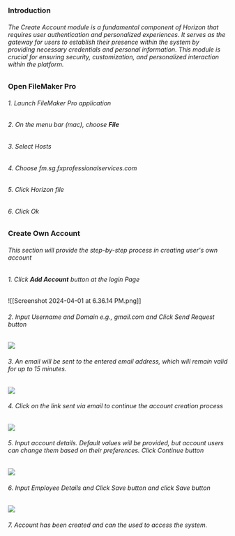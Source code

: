 ### Introduction
###### The Create Account module is a fundamental component of Horizon that requires user authentication and personalized experiences. It serves as the gateway for users to establish their presence within the system by providing necessary credentials and personal information. This module is crucial for ensuring security, customization, and personalized interaction within the platform.

### Open FileMaker Pro
###### 1. Launch FileMaker Pro application
###### 2. On the menu bar (mac), choose **File**

###### 3. Select Hosts
###### 4. Choose fm.sg.fxprofessionalservices.com
###### 5. Click Horizon file
###### 6. Click Ok

### Create Own Account
###### This section will provide the step-by-step process in creating user's own account
###### 1. Click **Add Account** button at the login Page
![[Screenshot 2024-04-01 at 6.36.14 PM.png]]


###### 2. Input Username and Domain e.g., gmail.com and Click Send Request button
![](https://gist.github.com/assets/162257867/e9d6351e-2737-4180-a54b-da44bfeb8f3f)

###### 3. An email will be sent to the entered email address, which will remain valid for up to 15 minutes.

![](https://gist.github.com/assets/162257867/10d3c868-a1ed-4aca-a315-17a83d120c6d)

###### 4. Click on the link sent via email to continue the account creation process


![](https://gist.github.com/assets/162257867/3d7b12c0-8d8b-4ce9-ad66-a7d4925c12c2)

###### 5. Input account details. Default values will be provided, but account users can change them based on their preferences. Click Continue button

![](https://gist.github.com/assets/162257867/a1d5d94d-e5ea-4901-9b5d-eeafca638011)

###### 6. Input Employee Details and Click Save button and click Save button

![](https://gist.github.com/assets/162257867/db3c7e63-f594-4b24-b741-3a02ee9951f1)

###### 7. Account has been created and can the used to access the system.